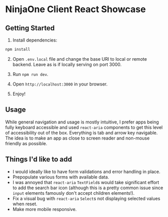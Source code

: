 # NinjaOne Client React Showcase

## Getting Started

1. Install dependencies:

```bash
npm install
```

2. Open `.env.local` file and change the base URI to local or remote backend. Leave as is if locally serving on port 3000.

3. Run `npm run dev`.

4. Open `http://localhost:3000` in your browser.

5. Enjoy!

## Usage

While general navigation and usage is mostly intuitive, I prefer apps being fully keyboard accessible and used `react-aria` components to get this level of accessibility out of the box.
Everything is tab and arrow key navigable. The idea is to make an app as close to screen reader and non-mouse friendly as possible.

## Things I'd like to add

- I would ideally like to have form validations and error handling in place.
- Prepopulate various forms with available data.
- I was annoyed that `react-aria` `TextField`s would take significant effort to add the search bar icon (although this is a pretty common issue since `input` elements famously don't accept children elements!).
- Fix a visual bug with `react-aria` `Select`s not displaying selected values when reset.
- Make more mobile responsive.
